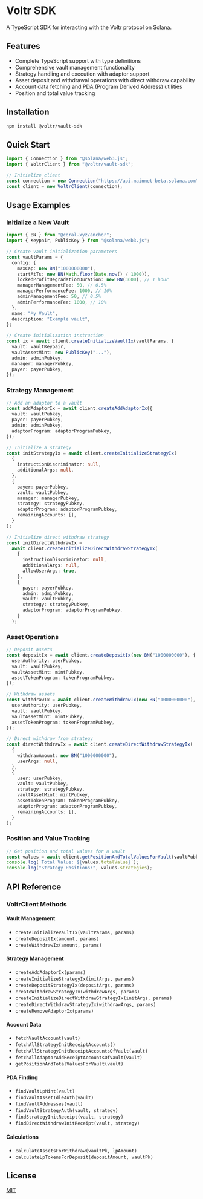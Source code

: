 # Voltr SDK

A TypeScript SDK for interacting with the Voltr protocol on Solana.

## Features

- Complete TypeScript support with type definitions
- Comprehensive vault management functionality
- Strategy handling and execution with adaptor support
- Asset deposit and withdrawal operations with direct withdraw capability
- Account data fetching and PDA (Program Derived Address) utilities
- Position and total value tracking

## Installation

```bash
npm install @voltr/vault-sdk
```

## Quick Start

```typescript
import { Connection } from "@solana/web3.js";
import { VoltrClient } from "@voltr/vault-sdk";

// Initialize client
const connection = new Connection("https://api.mainnet-beta.solana.com");
const client = new VoltrClient(connection);
```

## Usage Examples

### Initialize a New Vault

```typescript
import { BN } from "@coral-xyz/anchor";
import { Keypair, PublicKey } from "@solana/web3.js";

// Create vault initialization parameters
const vaultParams = {
  config: {
    maxCap: new BN("1000000000"),
    startAtTs: new BN(Math.floor(Date.now() / 1000)),
    lockedProfitDegradationDuration: new BN(3600), // 1 hour
    managerManagementFee: 50, // 0.5%
    managerPerformanceFee: 1000, // 10%
    adminManagementFee: 50, // 0.5%
    adminPerformanceFee: 1000, // 10%
  },
  name: "My Vault",
  description: "Example vault",
};

// Create initialization instruction
const ix = await client.createInitializeVaultIx(vaultParams, {
  vault: vaultKeypair,
  vaultAssetMint: new PublicKey("..."),
  admin: adminPubkey,
  manager: managerPubkey,
  payer: payerPubkey,
});
```

### Strategy Management

```typescript
// Add an adaptor to a vault
const addAdaptorIx = await client.createAddAdaptorIx({
  vault: vaultPubkey,
  payer: payerPubkey,
  admin: adminPubkey,
  adaptorProgram: adaptorProgramPubkey,
});

// Initialize a strategy
const initStrategyIx = await client.createInitializeStrategyIx(
  {
    instructionDiscriminator: null,
    additionalArgs: null,
  },
  {
    payer: payerPubkey,
    vault: vaultPubkey,
    manager: managerPubkey,
    strategy: strategyPubkey,
    adaptorProgram: adaptorProgramPubkey,
    remainingAccounts: [],
  }
);

// Initialize direct withdraw strategy
const initDirectWithdrawIx =
  await client.createInitializeDirectWithdrawStrategyIx(
    {
      instructionDiscriminator: null,
      additionalArgs: null,
      allowUserArgs: true,
    },
    {
      payer: payerPubkey,
      admin: adminPubkey,
      vault: vaultPubkey,
      strategy: strategyPubkey,
      adaptorProgram: adaptorProgramPubkey,
    }
  );
```

### Asset Operations

```typescript
// Deposit assets
const depositIx = await client.createDepositIx(new BN("1000000000"), {
  userAuthority: userPubkey,
  vault: vaultPubkey,
  vaultAssetMint: mintPubkey,
  assetTokenProgram: tokenProgramPubkey,
});

// Withdraw assets
const withdrawIx = await client.createWithdrawIx(new BN("1000000000"), {
  userAuthority: userPubkey,
  vault: vaultPubkey,
  vaultAssetMint: mintPubkey,
  assetTokenProgram: tokenProgramPubkey,
});

// Direct withdraw from strategy
const directWithdrawIx = await client.createDirectWithdrawStrategyIx(
  {
    withdrawAmount: new BN("1000000000"),
    userArgs: null,
  },
  {
    user: userPubkey,
    vault: vaultPubkey,
    strategy: strategyPubkey,
    vaultAssetMint: mintPubkey,
    assetTokenProgram: tokenProgramPubkey,
    adaptorProgram: adaptorProgramPubkey,
    remainingAccounts: [],
  }
);
```

### Position and Value Tracking

```typescript
// Get position and total values for a vault
const values = await client.getPositionAndTotalValuesForVault(vaultPubkey);
console.log(`Total Value: ${values.totalValue}`);
console.log("Strategy Positions:", values.strategies);
```

## API Reference

### VoltrClient Methods

#### Vault Management

- `createInitializeVaultIx(vaultParams, params)`
- `createDepositIx(amount, params)`
- `createWithdrawIx(amount, params)`

#### Strategy Management

- `createAddAdaptorIx(params)`
- `createInitializeStrategyIx(initArgs, params)`
- `createDepositStrategyIx(depositArgs, params)`
- `createWithdrawStrategyIx(withdrawArgs, params)`
- `createInitializeDirectWithdrawStrategyIx(initArgs, params)`
- `createDirectWithdrawStrategyIx(withdrawArgs, params)`
- `createRemoveAdaptorIx(params)`

#### Account Data

- `fetchVaultAccount(vault)`
- `fetchAllStrategyInitReceiptAccounts()`
- `fetchAllStrategyInitReceiptAccountsOfVault(vault)`
- `fetchAllAdaptorAddReceiptAccountsOfVault(vault)`
- `getPositionAndTotalValuesForVault(vault)`

#### PDA Finding

- `findVaultLpMint(vault)`
- `findVaultAssetIdleAuth(vault)`
- `findVaultAddresses(vault)`
- `findVaultStrategyAuth(vault, strategy)`
- `findStrategyInitReceipt(vault, strategy)`
- `findDirectWithdrawInitReceipt(vault, strategy)`

#### Calculations

- `calculateAssetsForWithdraw(vaultPk, lpAmount)`
- `calculateLpTokensForDeposit(depositAmount, vaultPk)`

## License

[MIT](https://choosealicense.com/licenses/mit/)
